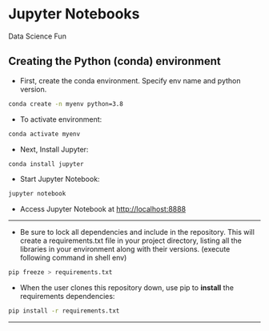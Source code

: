 # Jupyter Notebooks

Data Science Fun

## Creating the Python (conda) environment

- First, create the conda environment. Specify env name and python version.

```bash
conda create -n myenv python=3.8
```

- To activate environment:

```bash
conda activate myenv
```

- Next, Install Jupyter:

```bash
conda install jupyter
```

- Start Jupyter Notebook:

```bash
jupyter notebook
```

- Access Jupyter Notebook at <http://localhost:8888>

---

- Be sure to lock all dependencies and include in the repository. This will create a requirements.txt file in your project directory, listing all the libraries in your environment along with their versions. (execute following command in shell env)

```bash
pip freeze > requirements.txt
```

- When the user clones this repository down, use pip to **install** the requirements dependencies:

```bash
pip install -r requirements.txt
```

---
